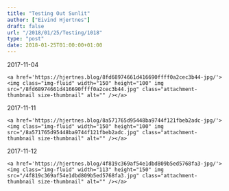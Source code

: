 ```yaml
---
title: "Testing Out Sunlit"
author: ["Eivind Hjertnes"]
draft: false
url: "/2018/01/25/Testing/1018"
type: "post"
date: 2018-01-25T01:00:00+01:00
---
```


2017-11-04

<a id="org5bf13ba"></a>

<div class="HTML">
  <div></div>

<figure class="gallery-item">

</div>

```text
<a href='https://hjertnes.blog/8fd68974661d416690ffff0a2cec3b44-jpg/'><img class="img-fluid" width="150" height="100" img src="/8fd68974661d416690ffff0a2cec3b44.jpg" class="attachment-thumbnail size-thumbnail" alt="" /></a>
```

<div class="HTML">
  <div></div>

</figure>

</div>

2017-11-11

<a id="org4cfb6bb"></a>

<div class="HTML">
  <div></div>

<figure class="gallery-item">

</div>

```text
<a href='https://hjertnes.blog/8a571765d95448ba9744f121fbeb2adc-jpg/'><img class="img-fluid" width="150" height="100" img src="/8a571765d95448ba9744f121fbeb2adc.jpg" class="attachment-thumbnail size-thumbnail" alt="" /></a>
```

<div class="HTML">
  <div></div>

</figure>

</div>

2017-11-12

<a id="org3680368"></a>

<div class="HTML">
  <div></div>

<figure class="gallery-item">

</div>

```text
<a href='https://hjertnes.blog/4f819c369af54e1dbd809b5ed5768fa3-jpg/'><img class="img-fluid" width="113" height="150" img src="/4f819c369af54e1dbd809b5ed5768fa3.jpg" class="attachment-thumbnail size-thumbnail" alt="" /></a>
```

<div class="HTML">
  <div></div>

</figure>

</div>

